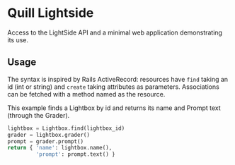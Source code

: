# Quill Lightside

Access to the LightSide API and a minimal web application demonstrating its use.

## Usage

The syntax is inspired by Rails ActiveRecord: resources have `find` taking an id (int or string) and `create` taking attributes as parameters. Associations can be fetched with a method named as the resource. 

This example finds a Lightbox by id and returns its name and Prompt text (through the Grader).

```python
lightbox = Lightbox.find(lightbox_id)
grader = lightbox.grader()
prompt = grader.prompt()
return { 'name': lightbox.name(),
         'prompt': prompt.text() }
```
